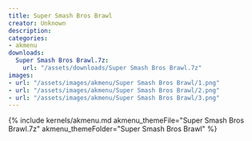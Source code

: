 ```yaml
---
title: Super Smash Bros Brawl
creator: Unknown
description: 
categories:
- akmenu
downloads:
  Super Smash Bros Brawl.7z:
    url: "/assets/downloads/Super Smash Bros Brawl.7z"
images:
- url: "/assets/images/akmenu/Super Smash Bros Brawl/1.png"
- url: "/assets/images/akmenu/Super Smash Bros Brawl/2.png"
- url: "/assets/images/akmenu/Super Smash Bros Brawl/3.png"
---
```


{% include kernels/akmenu.md akmenu_themeFile="Super Smash Bros Brawl.7z" akmenu_themeFolder="Super Smash Bros Brawl" %}
